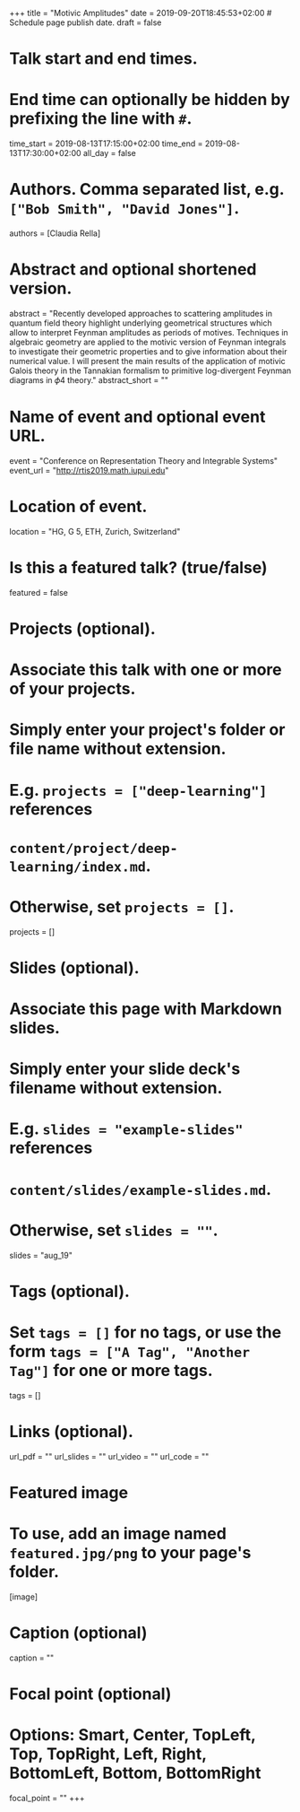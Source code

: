+++
title = "Motivic Amplitudes"
date = 2019-09-20T18:45:53+02:00  # Schedule page publish date.
draft = false

# Talk start and end times.
#   End time can optionally be hidden by prefixing the line with `#`.
time_start = 2019-08-13T17:15:00+02:00
time_end = 2019-08-13T17:30:00+02:00
all_day = false

# Authors. Comma separated list, e.g. `["Bob Smith", "David Jones"]`.
authors = [Claudia Rella]

# Abstract and optional shortened version.
abstract = "Recently developed approaches to scattering amplitudes in quantum field theory highlight underlying geometrical structures which allow to interpret Feynman amplitudes as periods of motives. Techniques in algebraic geometry are applied to the motivic version of Feynman integrals to investigate their geometric properties and to give information about their numerical value. I will present the main results of the application of motivic Galois theory in the Tannakian formalism to primitive log-divergent Feynman diagrams in 𝜙4 theory."
abstract_short = ""

# Name of event and optional event URL.
event = "Conference on Representation Theory and Integrable Systems"
event_url = "http://rtis2019.math.iupui.edu"

# Location of event.
location = "HG, G 5, ETH, Zurich, Switzerland"

# Is this a featured talk? (true/false)
featured = false

# Projects (optional).
#   Associate this talk with one or more of your projects.
#   Simply enter your project's folder or file name without extension.
#   E.g. `projects = ["deep-learning"]` references 
#   `content/project/deep-learning/index.md`.
#   Otherwise, set `projects = []`.
projects = []

# Slides (optional).
#   Associate this page with Markdown slides.
#   Simply enter your slide deck's filename without extension.
#   E.g. `slides = "example-slides"` references 
#   `content/slides/example-slides.md`.
#   Otherwise, set `slides = ""`.
slides = "aug_19"

# Tags (optional).
#   Set `tags = []` for no tags, or use the form `tags = ["A Tag", "Another Tag"]` for one or more tags.
tags = []

# Links (optional).
url_pdf = ""
url_slides = ""
url_video = ""
url_code = ""

# Featured image
# To use, add an image named `featured.jpg/png` to your page's folder. 
[image]
  # Caption (optional)
  caption = ""

  # Focal point (optional)
  # Options: Smart, Center, TopLeft, Top, TopRight, Left, Right, BottomLeft, Bottom, BottomRight
  focal_point = ""
+++
